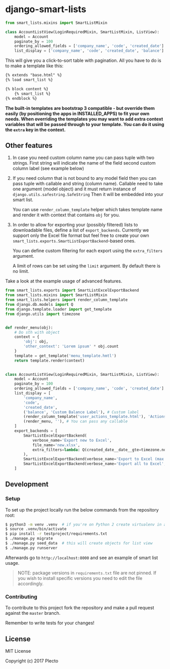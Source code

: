 # django-smart-lists

```python
from smart_lists.mixins import SmartListMixin

class AccountListView(LoginRequiredMixin, SmartListMixin, ListView):
    model = Account
    paginate_by = 100
    ordering_allowed_fields = ['company_name', 'code', 'created_date']
    list_display = ['company_name', 'code', 'created_date', 'balance']
```

This will give you a click-to-sort table with pagination. All you have to do is to make a template like this:

```html
{% extends "base.html" %}
{% load smart_list %}

{% block content %}
    {% smart_list %}
{% endblock %}
```
**The built-in templates are bootstrap 3 compatible - but override them easily (by positioning the apps in INSTALLED_APPS) to fit your own needs.
  When overriding the templates you may want to add extra context variables that will be passed through to your template.
  You can do it using the `extra` key in the context.**

## Other features

1. In case you need custom column name you can pass tuple with two strings.
   First string will indicate the name of the field second custom column label (see example below)
2. If you need column that is not bound to any model field then you can pass tuple with callable and string (column name).
   Callable need to take one argument (model object) and it must return instance of `django.utils.safestring.SafeString`
   Then it will be embedded into your smart list.
   
   You can use `render_column_template` helper which takes template name and render it with context that contains `obj` for you.
3. In order to allow for exporting your (possibly filtered) lists to downloadable files, define a list of `export_backends`.
   Currently we support only the Excel file format but feel free to create your own `smart_lists.exports.SmartListExportBackend`-based ones.

   You can define custom filtering for each export using the `extra_filters` argument.

   A limit of rows can be set using the `limit` argument. By default there is no limit.

Take a look at the example usage of advanced features.

```python
from smart_lists.exports import SmartListExcelExportBackend
from smart_lists.mixins import SmartListMixin
from smart_lists.helpers import render_column_template
from django.db.models import Q
from django.template.loader import get_template
from django.utils import timezone


def render_menu(obj):
    # Do sth with object
    context = {
        'obj': obj,
        'other_context': 'Lorem ipsum' * obj.count 
    }
    template = get_template('menu_template.hmtl')
    return template.render(context)
    

class AccountListView(LoginRequiredMixin, SmartListMixin, ListView):
    model = Account
    paginate_by = 100
    ordering_allowed_fields = ['company_name', 'code', 'created_date']
    list_display = [
        'company_name',
        'code',
        'created_date',
        ('balance', 'Custom Balance Label'), # Custom label
        (render_column_template('user_actions_template.html'), 'Actions') ,
        (render_menu, ''), # You can pass any callable
    ]
    export_backends = [
        SmartListExcelExportBackend(
            verbose_name='Export new to Excel',
            file_name='new.xlsx',
            extra_filters=lambda: Q(created_date__date__gte=timezone.now().date()),
        ),
        SmartListExcelExportBackend(verbose_name='Export to Excel (max. 5 rows)', file_name='small.xlsx', limit=5),
        SmartListExcelExportBackend(verbose_name='Export all to Excel', file_name='full.xlsx'),
    ]
```

## Development

### Setup

To set up the project locally run the below commands from the repository root:

```bash
$ python3 -m venv .venv  # if you're on Python 2 create virtualenv in another, appropriate way
$ source .venv/bin/activate
$ pip install -r testproject/requirements.txt
$ ./manage.py migrate
$ ./manage.py seed_data  # this will create objects for list view
$ ./manage.py runserver  
```

Afterwards go to `http://localhost:8000` and see an example of smart list usage.

> NOTE: package versions in `requirements.txt` file are not pinned. If you wish to install specific versions
> you need to edit the file accordingly.

### Contributing 

To contribute to this project fork the repository and make a pull request against the `master` branch.

Remember to write tests for your changes!

## License

MIT License

Copyright (c) 2017 Plecto

